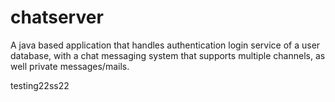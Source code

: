 # chatserver
A java based application that handles authentication login service of a user database, with a chat messaging system that supports multiple channels, as well private messages/mails.



testing22ss22
